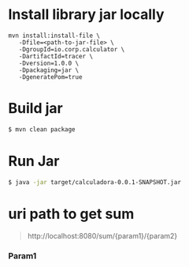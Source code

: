 # Install library jar locally
```
mvn install:install-file \
   -Dfile=<path-to-jar-file> \
   -DgroupId=io.corp.calculator \
   -DartifactId=tracer \
   -Dversion=1.0.0 \
   -Dpackaging=jar \
   -DgeneratePom=true

```

# Build jar
```sh
$ mvn clean package
```

# Run Jar
```sh
$ java -jar target/calculadora-0.0.1-SNAPSHOT.jar
```

# uri path to get sum
> http://localhost:8080/sum/{param1}/{param2}

### Param1
